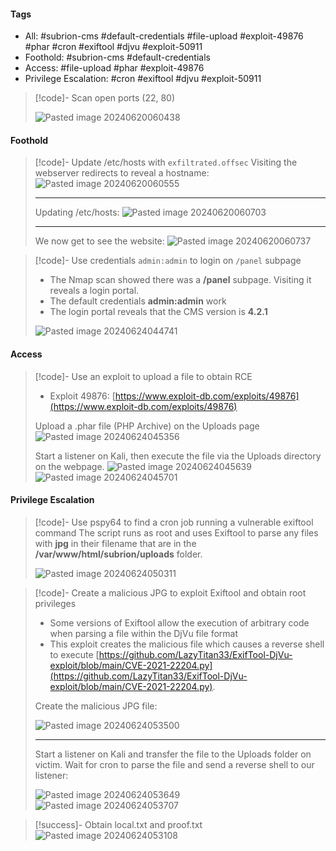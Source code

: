 #### Tags
- All: #subrion-cms #default-credentials #file-upload #exploit-49876 #phar #cron #exiftool #djvu #exploit-50911
- Foothold: #subrion-cms #default-credentials 
- Access: #file-upload #phar #exploit-49876
- Privilege Escalation: #cron #exiftool #djvu #exploit-50911

>[!code]- Scan open ports (22, 80)
>
>![Pasted image 20240620060438](/Images/Pasted%20image%2020240620060438.png)
#### Foothold

>[!code]- Update /etc/hosts with `exfiltrated.offsec`
>Visiting the webserver redirects to reveal a hostname:
>![Pasted image 20240620060555](/Images/Pasted%20image%2020240620060555.png)
>
>___
>
>Updating /etc/hosts:
>![Pasted image 20240620060703](/Images/Pasted%20image%2020240620060703.png)
>
>___
>
>We now get to see the website:
>![Pasted image 20240620060737](/Images/Pasted%20image%2020240620060737.png)

>[!code]- Use credentials `admin:admin` to login on `/panel` subpage
>- The Nmap scan showed there was a **/panel** subpage. Visiting it reveals a login portal.
>- The default credentials **admin:admin** work
>- The login portal reveals that the CMS version is **4.2.1**
>
>![Pasted image 20240624044741](/Images/Pasted%20image%2020240624044741.png)
#### Access

>[!code]- Use an exploit to upload a file to obtain RCE
>- Exploit 49876: [https://www.exploit-db.com/exploits/49876](https://www.exploit-db.com/exploits/49876)
>
>Upload a .phar file (PHP Archive) on the Uploads page
>![Pasted image 20240624045356](/Images/Pasted%20image%2020240624045356.png)
>
>Start a listener on Kali, then execute the file via the Uploads directory on the webpage.
>![Pasted image 20240624045639](/Images/Pasted%20image%2020240624045639.png)
>![Pasted image 20240624045701](/Images/Pasted%20image%2020240624045701.png)
#### Privilege Escalation

>[!code]- Use pspy64 to find a cron job running a vulnerable exiftool command
>The script runs as root and uses Exiftool to parse any files with **jpg** in their filename that are in the **/var/www/html/subrion/uploads** folder.
>
>![Pasted image 20240624050311](/Images/Pasted%20image%2020240624050311.png)

>[!code]- Create a malicious JPG to exploit Exiftool and obtain root privileges
>- Some versions of Exiftool allow the execution of arbitrary code when parsing a file within the DjVu file format
>- This exploit creates the malicious file which causes a reverse shell to execute [https://github.com/LazyTitan33/ExifTool-DjVu-exploit/blob/main/CVE-2021-22204.py](https://github.com/LazyTitan33/ExifTool-DjVu-exploit/blob/main/CVE-2021-22204.py).
>
>Create the malicious JPG file:
>
>![Pasted image 20240624053500](/Images/Pasted%20image%2020240624053500.png)
>
>___
>
>Start a listener on Kali and transfer the file to the Uploads folder on victim. Wait for cron to parse the file and send a reverse shell to our listener:
>
>![Pasted image 20240624053649](/Images/Pasted%20image%2020240624053649.png)
>![Pasted image 20240624053707](/Images/Pasted%20image%2020240624053707.png)

>[!success]- Obtain local.txt and proof.txt
>![Pasted image 20240624053108](/Images/Pasted%20image%2020240624053108.png)




